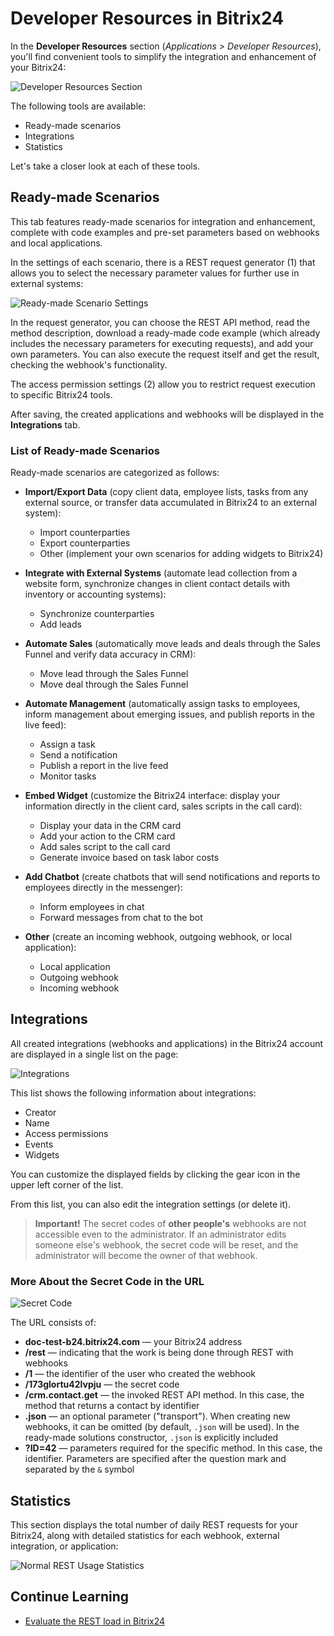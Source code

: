 # Developer Resources in Bitrix24

In the **Developer Resources** section (*Applications > Developer Resources*), you'll find convenient tools to simplify the integration and enhancement of your Bitrix24:

![Developer Resources Section](./_images/dev_menu-n-sm.png)

The following tools are available:

- Ready-made scenarios
- Integrations
- Statistics

Let's take a closer look at each of these tools.

## Ready-made Scenarios

This tab features ready-made scenarios for integration and enhancement, complete with code examples and pre-set parameters based on webhooks and local applications.

In the settings of each scenario, there is a REST request generator (1) that allows you to select the necessary parameter values for further use in external systems:

![Ready-made Scenario Settings](./_images/dev_generator-sm.png)

In the request generator, you can choose the REST API method, read the method description, download a ready-made code example (which already includes the necessary parameters for executing requests), and add your own parameters. You can also execute the request itself and get the result, checking the webhook's functionality.

The access permission settings (2) allow you to restrict request execution to specific Bitrix24 tools.

After saving, the created applications and webhooks will be displayed in the **Integrations** tab.

### List of Ready-made Scenarios

Ready-made scenarios are categorized as follows:

- **Import/Export Data** (copy client data, employee lists, tasks from any external source, or transfer data accumulated in Bitrix24 to an external system):
    - Import counterparties
    - Export counterparties
    - Other (implement your own scenarios for adding widgets to Bitrix24)

- **Integrate with External Systems** (automate lead collection from a website form, synchronize changes in client contact details with inventory or accounting systems):
    - Synchronize counterparties
    - Add leads

- **Automate Sales** (automatically move leads and deals through the Sales Funnel and verify data accuracy in CRM):
    - Move lead through the Sales Funnel
    - Move deal through the Sales Funnel

- **Automate Management** (automatically assign tasks to employees, inform management about emerging issues, and publish reports in the live feed):
    - Assign a task
    - Send a notification
    - Publish a report in the live feed
    - Monitor tasks

- **Embed Widget** (customize the Bitrix24 interface: display your information directly in the client card, sales scripts in the call card):
    - Display your data in the CRM card
    - Add your action to the CRM card
    - Add sales script to the call card
    - Generate invoice based on task labor costs

- **Add Chatbot** (create chatbots that will send notifications and reports to employees directly in the messenger):
    - Inform employees in chat
    - Forward messages from chat to the bot

- **Other** (create an incoming webhook, outgoing webhook, or local application):
    - Local application
    - Outgoing webhook
    - Incoming webhook

## Integrations

All created integrations (webhooks and applications) in the Bitrix24 account are displayed in a single list on the page:

![Integrations](./_images/dev_list-sm.png)

This list shows the following information about integrations:

- Creator
- Name
- Access permissions
- Events
- Widgets

You can customize the displayed fields by clicking the gear icon in the upper left corner of the list.

From this list, you can also edit the integration settings (or delete it).

> **Important!** The secret codes of **other people's** webhooks are not accessible even to the administrator. If an administrator edits someone else's webhook, the secret code will be reset, and the administrator will become the owner of that webhook.

### More About the Secret Code in the URL

![Secret Code](./_images/dev_url.png)

The URL consists of:

- **doc-test-b24.bitrix24.com** — your Bitrix24 address
- **/rest** — indicating that the work is being done through REST with webhooks
- **/1** — the identifier of the user who created the webhook
- **/173glortu42lvpju** — the secret code
- **/crm.contact.get** — the invoked REST API method. In this case, the method that returns a contact by identifier
- **.json** — an optional parameter ("transport"). When creating new webhooks, it can be omitted (by default, `.json` will be used). In the ready-made solutions constructor, `.json` is explicitly included
- **?ID=42** — parameters required for the specific method. In this case, the identifier. Parameters are specified after the question mark and separated by the `&` symbol

## Statistics

This section displays the total number of daily REST requests for your Bitrix24, along with detailed statistics for each webhook, external integration, or application:

![Normal REST Usage Statistics](./_images/dev_statistic_ok-sm.jpg)

## Continue Learning

- [Evaluate the REST load in Bitrix24](https://helpdesk.bitrix24.com/open/21001036/)